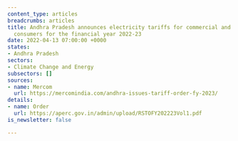 ```yaml
---
content_type: articles
breadcrumbs: articles
title: Andhra Pradesh announces electricity tariffs for commercial and industrial
  consumers for the financial year 2022-23
date: 2022-04-13 07:00:00 +0000
states:
- Andhra Pradesh
sectors:
- Climate Change and Energy
subsectors: []
sources:
- name: Mercom
  url: https://mercomindia.com/andhra-issues-tariff-order-fy-2023/
details:
- name: Order
  url: https://aperc.gov.in/admin/upload/RSTOFY202223Vol1.pdf
is_newsletter: false

---
```

